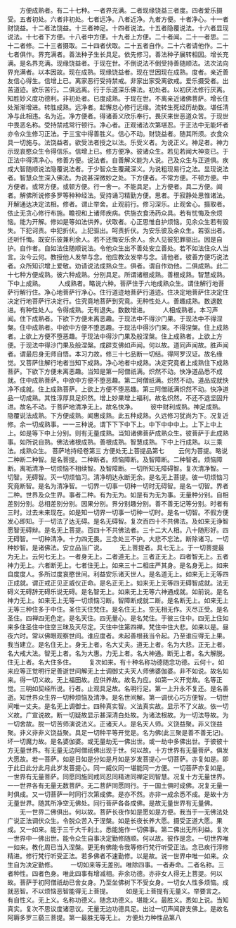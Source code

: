 <!-- { "loadSidebar": true } -->
　　方便成熟者。有二十七种。一者界充满。二者现缘饶益三者度。四者爱乐摄受。五者初处。六者非初处。七者远净。八者近净。九者方便。十者净心。十一者财饶益。十二者法饶益。十三者神足。十四者说法。十五者隐覆说法。十六者显现说法。十七者下方便。十八者中方便。十九者上方便。二十者闻。二十一者思。二十二者修。二十三者摄取。二十四者伏取。二十五者自作。二十六者请他作。二十七者俱作。界充满者。善法种子生长具足。依先修习。善法种子展转相因。增长充满。是名界充满。现缘饶益者。于现在世。不倒说法不倒受持善随顺法。法次法向界充满者。以本因故。现在成熟。现缘饶益者。现在世因现在成熟。度者。亲近善友信心得生。信增上已。离家恶行受持禁戒。非家出家受离欲戒。爱乐摄受者。出苦道迹。欲乐苦行。二俱远离。行于乐道深乐佛法。初处者。以初厌法修行厌离。知胜妙义度功德利。非初处者。已度成熟。于现在世。不离亲近诸佛菩萨。增长住处渐渐增进。转胜成熟。远净者。起懈怠心修行远缘。流转生死经历劫数。堪任清净与此相违。名为近。净方便者。得诸善义欣乐奉行。畏厌来世恶道众苦。于现世中畏恶名称。受持禁戒常行顿行。净心者。正观诸法次第堪忍。于正法中无能坏者亦令众生修习正法。于三宝中得善胜义。信心不动。财饶益者。随其所须。衣食众具一切施与。法饶益者。欲受法者授之以法。乐受义者。为说正义。神足者。神力示现哀愍众生令得信乐。信增上已。修方便净。彼诸众生。若见若闻大神变已。于正法中得清净心。修善方便。说法者。自善解义能为人说。己及众生与正道俱。疾成大智随顺说法隐覆说法者。于少智众生覆藏深义。为说粗现易行之法。显现说法者。智慧众生深入佛法。为说甚深微妙之处。下方便者。不常方便。不顿方便。中方便者。或常方便。或顿方便。行一舍一。不能具足。上方便者。具二方便。闻者。解佛所说修多罗等种种经法。受持诵习精勤方便。思者。于寂静处思惟诸法。开解通达决定法相。修者。谓止举舍。止观前行。修习深乐。止观舍心。摄取者。依止无贪心修行布施。瞻视和上诸师疾病。供施衣食汤药众具。若有忧悔及余烦恼。能为开解。修如是等如法供养。伏取者。心正思惟自护烦恼。见余众生若有毁失。下犯诃责。中犯折伏。上犯驱出。呵责折伏。为安乐彼及余众生。若驱出者。还听忏悔。既安乐彼兼利余人。若不还悔安乐余人。余人见彼犯罪驱出。因是自护。自作者。自如法住随顺说法。令他众生出不善处安立善处。若不如法住众人当言。汝今云何。教授他人发举与念。他应教汝发举与念。请他者。彼善方便巧说法者。众所知识增上爱敬。劝请说法成熟众生。俱者。谓自作劝他。二俱成熟。此二十七种方便成熟。彼六种成熟。分别具足。所谓诸根成熟。善根成熟。智慧成熟。下中上成熟。
　　人成熟者。略说六种。菩萨住于六地成熟众生。谓住解行地菩萨行解行住。净心地菩萨行净心。住行道迹地菩萨行道迹。住决定地菩萨住决定住决定行地菩萨行决定行。住究竟地菩萨到究竟。无种性处人。善趣成熟。数退数进。有种性处人。令得成熟。无有退失。数数增进。
　　人相成熟者。本习声闻。住下成熟者。下欲下方便未离恶趣。于现法中不得沙门果。于现法中不得涅槃。住中成熟者。中欲中方便不堕恶趣。于现法中得沙门果。不得涅槃。住上成熟者。上欲上方便不堕恶趣。于现法中得沙门果及般涅槃。住上成熟者。上欲上方便。于现法中得沙门果及般涅槃。成辟支佛如声闻。何以故。道同声闻故。胜声闻者。谓最后身无师自悟。本习力故。修三十七品断一切结。得阿罗汉证。故名缘觉。又菩萨住解行地者当知下成熟。净心地者中成熟。决定究竟者上成熟住下成熟菩萨。下欲下方便未离恶趣。当知是第一阿僧祇满。炽然不动。快净道品悉不成就。住中成熟菩萨。中欲中方便不堕恶趣。第二阿僧祇满。炽然不动。道品成就快净不成就。住上成熟菩萨。上欲上方便不堕恶趣。第三阿僧祇满炽然不动。快净道品一切成熟。其性淳厚具足炽然。增上妙果增上福利。故名炽然。不还不退坚固升进。故名不动。于菩萨地清净无上。故名快净。
　　彼中财利成熟。神足成熟。隐覆说法成熟。下方便成熟。闻惠成熟。此五种成熟。久远修习犹尚为下。况复近修。余一切成熟事。一一三种说。谓下下下中下上。中下中中中上。上下上中上上。如是等下中上分别。则有无量成熟。当知诸佛菩萨成熟众生。彼菩萨于此成熟事。如所说自熟。佛法诸根成熟。善根成熟。智慧成熟。下中上行成熟。以三乘法。成熟众生。
菩萨地持经卷第三
方便处无上菩提品第七
　　云何为菩提。略说二种断二种智。是名菩提。二种断者。烦恼障断。及智障断。二种智者。烦恼障断。离垢清净一切烦恼不相续智。及智障断。一切所知无障碍智。复次清净智。一切智。无碍智。灭一切烦恼习。清净明达永断无余。是名无上菩提。彼一切烦恼习究竟断智。是名为清净智。一切界一切事一切种一切时无碍智。是名一切智。界者二种。世界及众生界。事者二种。有为无为。如是有为无为事。无量种分别。自相差别分别。总相差别分别。因果分别。界分别趣分别。善不善无记等分别。时者有三时。过去未来现在。如是知一切界一切事一切种一切时。是名一切智。不假方便发心即知。于一切法了达无碍。是名无碍智。复次百四十不共佛法。及如来无诤智愿智无碍辩。是名无上菩提。百四十不共佛法者。三十二大人相。八十随形好。四无碍智。一切种清净。十力四无畏。三念处三不护。大悲不忘法。断除诸习。一切种妙智。是诸佛法。安立品当广说。
　　无上菩提者。具七无上。于一切菩提最为无上。云何七无上。一者身无上。二者道无上。三者正无上。四者智无上。五者神力无上。六者断无上。七者住无上。如来三十二相庄严其身。是名身无上。如来自度度人。多所过度哀愍世间。利益安乐诸天世人。是名道无上。如来无上无等四正成就。谓正戒正见正威仪正命。是名正无上。如来无上无等四无碍智成就。法无碍义无碍辞无碍乐说无碍。是名智无上。如来无上无等六神通成就。如前说。是名神力无上。如来无上无等一切烦恼习断。智障断成就二断。是名断无上。如来无上无等三种住多于中住。圣住天住梵住。是名住无上。空无相无作。灭尽正受。是名圣住。四禅四无色定。是名天住。四无量心。是名梵住。于彼三住中。四无上住如来多住圣住中住空三昧及灭尽定。天住中住第四禅。梵住中住大悲。如来以是。昼夜六时。常以佛眼观察世间。谁应度者。未起善根我当令起。乃至谁应得无上果。我当建立。是名住无上。身无上者。名大丈夫。道无上者。名为大悲。正无上者。名大戒大法。智无上者。名为大惠。力无上者。名大神通。断无上者。名大解脱。住无上者。名大住多住。
　　复次如来。有十种名称功德随念功德。云何十。如来应等正觉明行足善逝世间解无上士调御丈夫天人师佛婆伽婆。非不如说。故名如来。得一切义故。无上福田故。应供养故。故名为应。如第一义开觉故。名等正觉。三明如契经所说。行者。止观具足故。名明行足。第一上升永不复还。是名善逝。知世界众生界一切种烦恼及清净。是名世间解。第一调伏心巧方便智。一切世间唯一丈夫。是名无上调御士。四种真实智。义法真实故。显示不了义故。依一切义故。广宣说故。断一切疑故显示甚深清白处故。为诸法根故。为一切法导故。为一切舍故。脱一切苦师演说法义。正诸天人。是名天人师。义饶益聚。非义饶益聚。非义非非义饶益聚。具足一切种平等开觉是。名为佛(此三聚是善不善无记)。坏一切魔力故。是名婆伽婆。或无量劫无一佛出世。或一劫中多佛出世。于彼彼十方无量世界。有无量无边阿僧祇佛出现于世。何以故。十方世界有无量菩萨。俱发大愿故。若一菩萨。如是日如是分如是月如是岁发菩提心一切菩萨。亦复如是。即于此日此分此月此岁发菩提心。同一威仪同一堪能同一方便。一切菩萨亦复如是。一世界有无量菩萨。同愿同施同戒同忍同精进同禅定同智慧。况复十方无量世界。一一世界各有无量无数菩萨。无二菩萨同愿同行。于一国土俱时成佛。况复无量一时俱成。又一切菩萨一时同行次第成佛。是亦不然。亦非一成余悉不成。是故十方无量世界。随其所净空无佛处。同行菩萨各各成佛。是故无量世界有无量佛。
　　无一世界二佛俱出。何以故。菩萨长夜作如是愿如是方便。我当于一无佛法处广说正法调伏众生。令脱众苦入于涅槃。如是长夜长养大愿。摄受正道大愿。果成。又一如来。能于三千大千刹土。悉能施作一切佛事。第二佛出无所利益。复次一世界中一佛出世。能令众生自事决定勤修随顺。何以故。彼作是念。一切世界唯一如来。教化周已当入涅槃。更无有佛能令我等修行梵行听受正法。念已疾行淳修精进。修行梵行听受正法。若多佛者不速勤修。以是故。说一世界中唯一如来。众生自为决定勤修。
　　一切如来等无差别。唯除四事。一者寿命。二者名称。三者种性。四者色身。唯此四事有增减相。非余功德。亦非女人得无上菩提。何以故。菩萨于初阿僧祇劫已舍女身。乃至坐佛树下不受女身。一切女人性多烦恼。成就恶智。不以烦恼恶智能得无上菩提。
　　如是无上菩提有无量义。举要言之。有自性义。无上义。名称功德义。随念功德义。堪能义。最胜义。悉如上说。当知真实。复次不思议度诸思议。无量无边功德具足。出过一切声闻辟支佛上。是故名阿耨多罗三藐三菩提。第一最胜无等无上。
方便处力种性品第八
